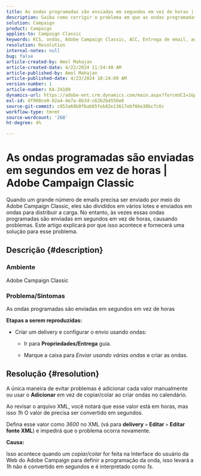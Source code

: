 ```yaml
---
title: As ondas programadas são enviadas em segundos em vez de horas | Adobe Campaign Classic
description: Saiba como corrigir o problema em que as ondas programadas são enviadas em segundos, em vez de horas, no Adobe Campaign Classic.
solution: Campaign
product: Campaign
applies-to: Campaign Classic
keywords: KCS, ondas, Adobe Campaign Classic, ACC, Entrega de email, agendamento, horas, segundos
resolution: Resolution
internal-notes: null
bug: false
article-created-by: Amol Mahajan
article-created-date: 4/22/2024 11:54:40 AM
article-published-by: Amol Mahajan
article-published-date: 4/23/2024 10:24:09 AM
version-number: 1
article-number: KA-24109
dynamics-url: https://adobe-ent.crm.dynamics.com/main.aspx?forceUCI=1&pagetype=entityrecord&etn=knowledgearticle&id=e9d08613-9f00-ef11-a1fe-6045bd006704
exl-id: df900ce0-02a4-4e7a-8b3d-c62b2b4550e6
source-git-commit: c853a68b0f6ab05feb82e13617ebf66e38bc7c6c
workflow-type: tm+mt
source-wordcount: '268'
ht-degree: 4%

---
```


# As ondas programadas são enviadas em segundos em vez de horas | Adobe Campaign Classic


Quando um grande número de emails precisa ser enviado por meio do Adobe Campaign Classic, eles são divididos em vários lotes e enviados em ondas para distribuir a carga. No entanto, às vezes essas ondas programadas são enviadas em segundos em vez de horas, causando problemas. Este artigo explicará por que isso acontece e fornecerá uma solução para esse problema.

## Descrição {#description}


### <b>Ambiente</b>

Adobe Campaign Classic



### <b>Problema/Sintomas</b>

As ondas programadas são enviadas em segundos em vez de horas

<b>Etapas a serem reproduzidas:</b>

- Criar um delivery e configurar o envio usando ondas:



   - Ir para <b>Propriedades/Entrega</b> guia.


   - Marque a caixa para *Enviar usando várias ondas* e criar as ondas.






## Resolução {#resolution}


A única maneira de evitar problemas é adicionar cada valor manualmente ou usar o <b>Adicionar</b> em vez de copiar/colar ao criar ondas no calendário.

Ao revisar o arquivo XML, você notará que esse valor está em horas, mas isso *1h* O valor de precisa ser convertido em segundos.

Defina esse valor como *3600* no XML (vá para <b>delivery</b> `>`  <b>Editar</b> `>`  <b>Editar fonte XML</b>) e impedirá que o problema ocorra novamente.

<b>Causa:</b>

Isso acontece quando um *copiar/colar* for feita na Interface do usuário da Web do Adobe Campaign para definir a programação da onda, isso levará a *1h* não é convertido em segundos e é interpretado como *1s*.
